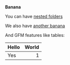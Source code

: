 **Banana**

You can have [nested folders](./nested/index.md)

We also have [another banana](./nested/another-banana.md)

And GFM features like tables:

| Hello | World |
| :--   | --:   |
| Yes   | 1     |